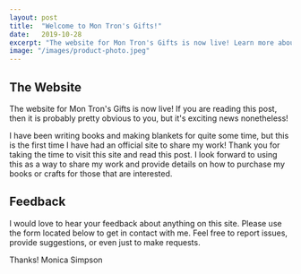 ```yaml
---
layout: post
title:  "Welcome to Mon Tron's Gifts!"
date:   2019-10-28
excerpt: "The website for Mon Tron's Gifts is now live! Learn more about us."
image: "/images/product-photo.jpeg"
---
```


## The Website
The website for Mon Tron's Gifts is now live!  If you are reading this post, then it is probably pretty obvious to you, but it's exciting news nonetheless!  

I have been writing books and making blankets for quite some time, but this is the first time I have had an official site to share my work!  Thank you for taking the time to visit this site and read this post.  I look forward to using this as a way to share my work and provide details on how to purchase my books or crafts for those that are interested.

## Feedback

I would love to hear your feedback about anything on this site.  Please use the form located below to get in contact with me.  Feel free to report issues, provide suggestions, or even just to make requests.

Thanks!
Monica Simpson
